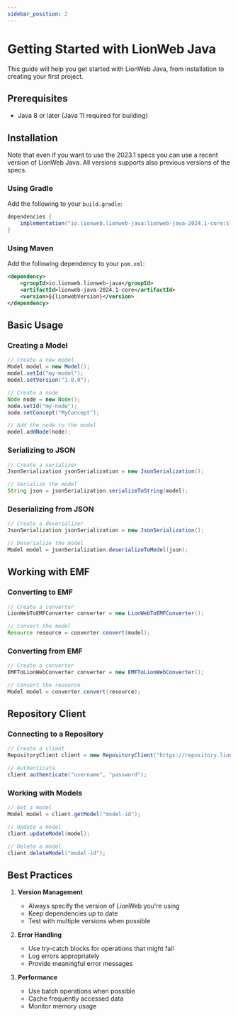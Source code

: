 ```yaml
---
sidebar_position: 2
---
```


# Getting Started with LionWeb Java

This guide will help you get started with LionWeb Java, from installation to creating your first project.

## Prerequisites

- Java 8 or later (Java 11 required for building)

## Installation

Note that even if you want to use the 2023.1 specs you can use a recent version of LionWeb Java. All versions supports also previous versions of the specs.

### Using Gradle

Add the following to your `build.gradle`:

```groovy
dependencies {
    implementation("io.lionweb.lionweb-java:lionweb-java-2024.1-core:$lionwebVersion")
}
```


### Using Maven

Add the following dependency to your `pom.xml`:

```xml
<dependency>
    <groupId>io.lionweb.lionweb-java</groupId>
    <artifactId>lionweb-java-2024.1-core</artifactId>
    <version>${lionwebVersion}</version>
</dependency>
```

## Basic Usage

### Creating a Model

```java
// Create a new model
Model model = new Model();
model.setId("my-model");
model.setVersion("1.0.0");

// Create a node
Node node = new Node();
node.setId("my-node");
node.setConcept("MyConcept");

// Add the node to the model
model.addNode(node);
```

### Serializing to JSON

```java
// Create a serializer
JsonSerialization jsonSerialization = new JsonSerialization();

// Serialize the model
String json = jsonSerialization.serializeToString(model);
```

### Deserializing from JSON

```java
// Create a deserializer
JsonSerialization jsonSerialization = new JsonSerialization();

// Deserialize the model
Model model = jsonSerialization.deserializeToModel(json);
```

## Working with EMF

### Converting to EMF

```java
// Create a converter
LionWebToEMFConverter converter = new LionWebToEMFConverter();

// Convert the model
Resource resource = converter.convert(model);
```

### Converting from EMF

```java
// Create a converter
EMFToLionWebConverter converter = new EMFToLionWebConverter();

// Convert the resource
Model model = converter.convert(resource);
```

## Repository Client

### Connecting to a Repository

```java
// Create a client
RepositoryClient client = new RepositoryClient("https://repository.lionweb.io");

// Authenticate
client.authenticate("username", "password");
```

### Working with Models

```java
// Get a model
Model model = client.getModel("model-id");

// Update a model
client.updateModel(model);

// Delete a model
client.deleteModel("model-id");
```

## Best Practices

1. **Version Management**
   - Always specify the version of LionWeb you're using
   - Keep dependencies up to date
   - Test with multiple versions when possible

2. **Error Handling**
   - Use try-catch blocks for operations that might fail
   - Log errors appropriately
   - Provide meaningful error messages

3. **Performance**
   - Use batch operations when possible
   - Cache frequently accessed data
   - Monitor memory usage 